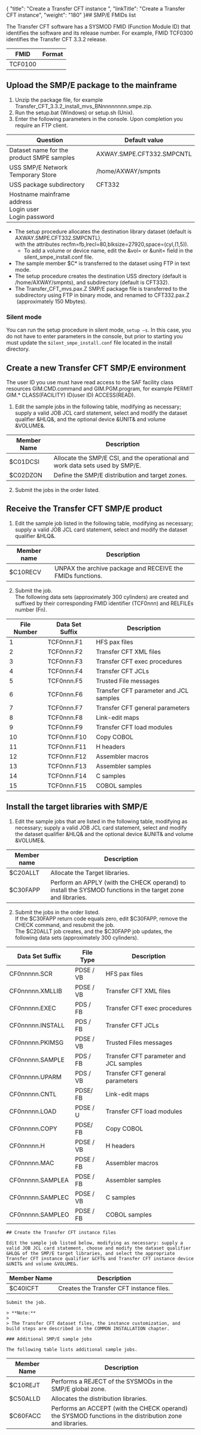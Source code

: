 {
    "title": "Create a Transfer CFT instance ",
    "linkTitle": "Create a Transfer CFT instance",
    "weight": "180"
}## SMP/E FMIDs list

The Transfer CFT software has a SYSMOD FMID (Function Module ID) that identifies the software and its release number. For example, FMID TCF0300 identifies the Transfer CFT 3.3.2 release.


|  FMID  |  Format  |
| --- | --- |
|  TCF0100  |   |


## Upload the SMP/E package to the mainframe

1.  Unzip the package file, for example Transfer\_CFT\_3.3.2\_install\_mvs\_BNnnnnnnnn.smpe.zip.
2.  Run the setup.bat (Windows) or setup.sh (Unix).
3.  Enter the following parameters in the console. Upon completion you require an FTP client.


|  Question  |  Default value  |
| --- | --- |
|  Dataset name for the product SMPE samples  |  AXWAY.SMPE.CFT332.SMPCNTL  |
|  USS SMP/E Network Temporary Store  |  /home/AXWAY/smpnts  |
|  USS package subdirectory  |  CFT332  |
|  Hostname mainframe address<br/>Login user<br/>Login password  |  <br/>  |


-   The setup procedure allocates the destination library dataset (default is AXWAY.SMPE.CFT332.SMPCNTL),  
    with the attributes recfm=fb,lrecl=80,blksize=27920,space=(cyl,(1,5)).
    -   To add a volume or device name, edit the &vol= or &unit= field in the silent\_smpe\_install.conf file.
-   The sample member $C\* is transferred to the dataset using FTP in text mode.
-   The setup procedure creates the destination USS directory (default is /home/AXWAY/smpnts), and subdirectory (default is CFT332).
-   The Transfer\_CFT\_mvs.pax.Z SMP/E package file is transferred to the subdirectory using FTP in binary mode, and renamed to CFT332.pax.Z  (approximately 150 Mbytes).

### Silent mode

You can run the setup procedure in silent mode, `setup –s`. In this case, you do not have to enter parameters in the console, but prior to starting you must update the s`ilent_smpe_install.conf` file located in the install directory.

## Create a new Transfer CFT SMP/E environment

The user ID you use must have read access to the SAF facility class resources GIM.CMD.command and GIM.PGM.program, for example PERMIT GIM.\* CLASS(FACILITY) ID(user ID) ACCESS(READ).

1.  Edit the sample jobs in the following table, modifying as necessary; supply a valid JOB JCL card statement, select and modify the dataset qualifier &HLQ&, and the optional device &UNIT& and volume &VOLUME&.  
    
|  Member Name  |  Description  |
| --- | --- |
|  $C01DCSI  |  Allocate the SMP/E CSI, and the operational and work data sets used by SMP/E.  |
|  $C02DZON  |  Define the SMP/E distribution and target zones.  |

2.  Submit the jobs in the order listed.

## Receive the Transfer CFT SMP/E product

1.  Edit the sample job listed in the following table, modifying as necessary; supply a valid JOB JCL card statement, select and modify the dataset qualifier &HLQ&.  
    
|  Member name  |  Description  |
| --- | --- |
|  $C10RECV  |  UNPAX the archive package and RECEIVE the FMIDs functions.  |

2.  Submit the job.  
    The following data sets (approximately 300 cylinders) are created and suffixed by their corresponding FMID identifier (TCF0nnn) and RELFILEs number (Fn).  
    
|  File Number  |  Data Set Suffix  |  Description  |
| --- | --- | --- |
|  1  |  TCF0nnn.F1  |  HFS pax files  |
|  2  |  TCF0nnn.F2  |  Transfer CFT XML files  |
|  3  |  TCF0nnn.F3  |  Transfer CFT exec procedures  |
|  4  |  TCF0nnn.F4  |  Transfer CFT JCLs  |
|  5  |  TCF0nnn.F5  |  Trusted File messages  |
|  6  |  TCF0nnn.F6  |  Transfer CFT parameter and JCL samples  |
|  7  |  TCF0nnn.F7  |  Transfer CFT general parameters  |
|  8  |  TCF0nnn.F8  |  Link-edit maps  |
|  9  |  TCF0nnn.F9  |  Transfer CFT load modules  |
|  10  |  TCF0nnn.F10  |  Copy COBOL  |
|  11  |  TCF0nnn.F11  |  H headers  |
|  12  |  TCF0nnn.F12  |  Assembler macros  |
|  13  |  TCF0nnn.F13  |  Assembler samples  |
|  14  |  TCF0nnn.F14  |  C samples  |
|  15  |  TCF0nnn.F15  |  COBOL samples  |


## Install the target libraries with SMP/E

1.  Edit the sample jobs that are listed in the following table, modifying as necessary; supply a valid JOB JCL card statement, select and modify the dataset qualifier &HLQ& and the optional device &UNIT& and volume &VOLUME&.  
    
|  Member name  |  Description  |
| --- | --- |
|  $C20ALLT  |  Allocate the Target libraries.  |
|  $C30FAPP  |  Perform an APPLY (with the CHECK operand) to install the SYSMOD functions in the target zone and libraries.  |


2.  Submit the jobs in the order listed.  
    If the $C30FAPP return code equals zero, edit $C30FAPP, remove the CHECK command, and resubmit the job.  
    The $C20ALLT job creates, and the $C30FAPP job updates, the following data sets (approximately 300 cylinders).  

    
|  Data Set Suffix  |  File Type  |  Description  |
| --- | --- | --- |
|  CF0nnnnn.SCR  |  PDSE / VB  |  HFS pax files  |
|  CF0nnnnn.XMLLIB  |  PDSE / VB  |  Transfer CFT XML files  |
|  CF0nnnnn.EXEC  |  PDS / FB  |  Transfer CFT exec procedures  |
|  CF0nnnnn.INSTALL  |  PDS / FB  |  Transfer CFT JCLs  |
|  CF0nnnnn.PKIMSG  |  PDSE / VB  |  Trusted Files messages  |
|  CF0nnnnn.SAMPLE  |  PDS / FB  |  Transfer CFT parameter and JCL samples  |
|  CF0nnnnn.UPARM  |  PDS / VB  |  Transfer CFT general parameters  |
|  CF0nnnnn.CNTL  |  PDSE/ FB  |  Link-edit maps  |
|  CF0nnnnn.LOAD  |  PDSE / U  |  Transfer CFT load modules  |
|  CF0nnnnn.COPY  |  PDSE/ FB  |  Copy COBOL  |
|  CF0nnnnn.H  |  PDSE / VB  |  H headers  |
|  CF0nnnnn.MAC  |  PDSE / FB  |  Assembler macros  |
|  CF0nnnnn.SAMPLEA  |  PDSE / FB  |  Assembler samples  |
|  CF0nnnnn.SAMPLEC  |  PDSE / VB  |  C samples  |
|  CF0nnnnn.SAMPLEO  |  PDSE / FB  |  COBOL samples  |


    ## Create the Transfer CFT instance files

    Edit the sample job listed below, modifying as necessary: supply a valid JOB JCL card statement, choose and modify the dataset qualifier &HLQ& of the SMP/E target libraries, and select the appropriate Transfer CFT instance qualifier &CFT& and Transfer CFT instance device &UNIT& and volume &VOLUME&.

    
|  Member Name  |  Description  |
| --- | --- |
|  $C40ICFT  |  Creates the Transfer CFT instance files.  |


    Submit the job.

    > **Note:**
    >
    > The Transfer CFT dataset files, the instance customization, and build steps are described in the COMMON INSTALLATION chapter.

    ### Additional SMP/E sample jobs

    The following table lists additional sample jobs.

    
|  Member Name  |  Description  |
| --- | --- |
|  $C10REJT  |  Performs a REJECT of the SYSMODs in the SMP/E global zone.  |
|  $C50ALLD  |  Allocates the distribution libraries.  |
|  $C60FACC  |  Performs an ACCEPT (with the CHECK operand) the SYSMOD functions in the distribution zone and libraries.  |


